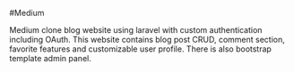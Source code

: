 #Medium

Medium clone blog website using laravel with custom authentication including OAuth. This website contains blog post CRUD, comment section, favorite features and customizable user profile. There is also bootstrap template admin panel.
